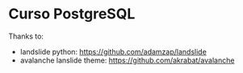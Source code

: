 Curso PostgreSQL
================

Thanks to: 

* landslide python: https://github.com/adamzap/landslide
* avalanche lanslide theme:  https://github.com/akrabat/avalanche
